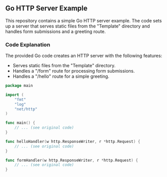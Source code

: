 ## Go HTTP Server Example

This repository contains a simple Go HTTP server example. The code sets up a server that serves static files from the "Template" directory and handles form submissions and a greeting route.

### Code Explanation

The provided Go code creates an HTTP server with the following features:

- Serves static files from the "Template" directory.
- Handles a "/form" route for processing form submissions.
- Handles a "/hello" route for a simple greeting.

```go
package main

import (
	"fmt"
	"log"
	"net/http"
)

func main() {
	// ... (see original code)
}

func helloHandler(w http.ResponseWriter, r *http.Request) {
	// ... (see original code)
}

func formHandler(w http.ResponseWriter, r *http.Request) {
	// ... (see original code)
}
